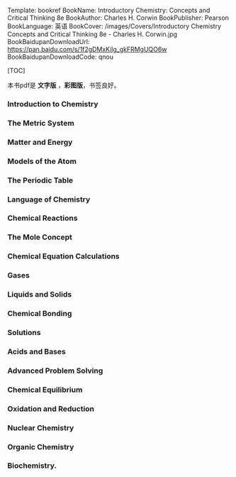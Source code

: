 Template: bookref
BookName: Introductory Chemistry: Concepts and Critical Thinking 8e
BookAuthor: Charles H. Corwin
BookPublisher: Pearson
BookLanguage: 英语
BookCover: /images/Covers/Introductory Chemistry Concepts and Critical Thinking 8e - Charles H. Corwin.jpg
BookBaidupanDownloadUrl: https://pan.baidu.com/s/1f2gDMxKilg_gkFRMgUQO6w 
BookBaidupanDownloadCode: qnou

[TOC]

本书pdf是 **文字版** ，**彩图版**，书签良好。


### Introduction to Chemistry

### The Metric System 
### Matter and Energy 
### Models of the Atom 
### The Periodic Table
### Language of Chemistry
### Chemical Reactions
### The Mole Concept 
### Chemical Equation Calculations
### Gases
### Liquids and Solids
### Chemical Bonding
### Solutions
### Acids and Bases
### Advanced Problem Solving
### Chemical Equilibrium 
### Oxidation and Reduction 
### Nuclear Chemistry
### Organic Chemistry 
### Biochemistry.